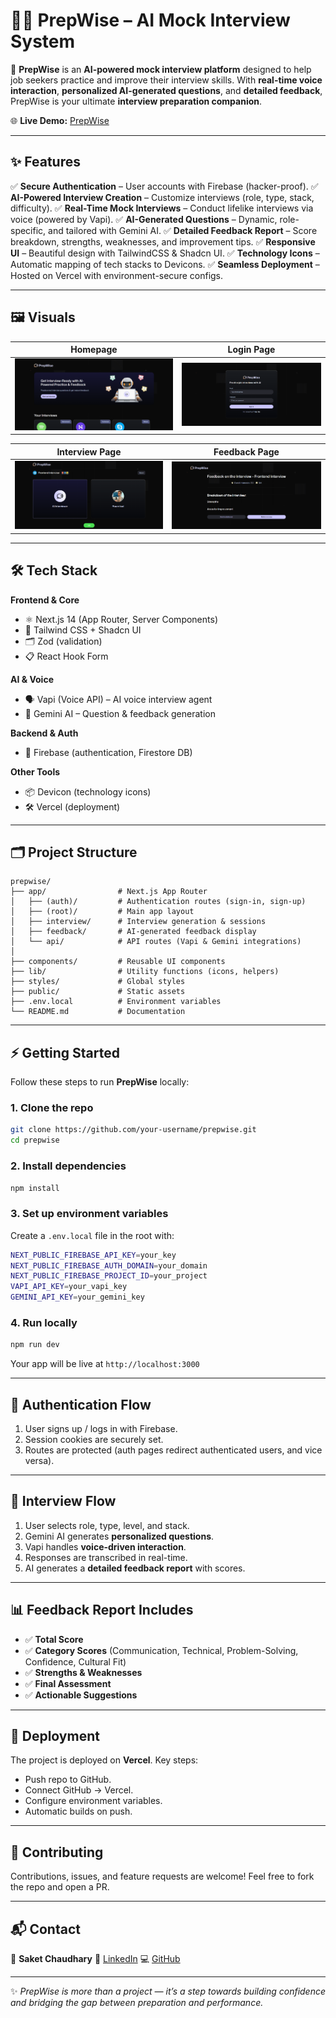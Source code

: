 # 🧑‍💼 PrepWise – AI Mock Interview System

🚀 **PrepWise** is an **AI-powered mock interview platform** designed to help job seekers practice and improve their interview skills.
With **real-time voice interaction**, **personalized AI-generated questions**, and **detailed feedback**, PrepWise is your ultimate **interview preparation companion**.

🌐 **Live Demo:** [PrepWise](https://ai-mock-interview-puce-tau.vercel.app/)

---

## ✨ Features

✅ **Secure Authentication** – User accounts with Firebase (hacker-proof).
✅ **AI-Powered Interview Creation** – Customize interviews (role, type, stack, difficulty).
✅ **Real-Time Mock Interviews** – Conduct lifelike interviews via voice (powered by Vapi).
✅ **AI-Generated Questions** – Dynamic, role-specific, and tailored with Gemini AI.
✅ **Detailed Feedback Report** – Score breakdown, strengths, weaknesses, and improvement tips.
✅ **Responsive UI** – Beautiful design with TailwindCSS & Shadcn UI.
✅ **Technology Icons** – Automatic mapping of tech stacks to Devicons.
✅ **Seamless Deployment** – Hosted on Vercel with environment-secure configs.

---

## 🖼️ Visuals

| Homepage                                                               | Login Page                                                           |
| ---------------------------------------------------------------------- | -------------------------------------------------------------------- |
| ![Homepage](Images/HomePage.png) | ![Login](Images/Loginpage.png)        |

| Interview Page                                                         | Feedback Page                                                        |
| ---------------------------------------------------------------------- | -------------------------------------------------------------------- |
| ![Interview](Images/Interviewpage.png)    | ![Feedback](Images/Feedbackpage.png) |

---

## 🛠️ Tech Stack

**Frontend & Core**

* ⚛️ Next.js 14 (App Router, Server Components)
* 🎨 Tailwind CSS + Shadcn UI
* 🗂 Zod (validation)
* 📋 React Hook Form

**AI & Voice**

* 🗣️ Vapi (Voice API) – AI voice interview agent
* 🤖 Gemini AI – Question & feedback generation

**Backend & Auth**

* 🔑 Firebase (authentication, Firestore DB)

**Other Tools**

* 📦 Devicon (technology icons)
* 🛠 Vercel (deployment)

---

## 🗂️ Project Structure

```
prepwise/
├── app/                # Next.js App Router
│   ├── (auth)/         # Authentication routes (sign-in, sign-up)
│   ├── (root)/         # Main app layout
│   ├── interview/      # Interview generation & sessions
│   ├── feedback/       # AI-generated feedback display
│   └── api/            # API routes (Vapi & Gemini integrations)
│
├── components/         # Reusable UI components
├── lib/                # Utility functions (icons, helpers)
├── styles/             # Global styles
├── public/             # Static assets
├── .env.local          # Environment variables
└── README.md           # Documentation
```

---

## ⚡ Getting Started

Follow these steps to run **PrepWise** locally:

### 1. Clone the repo

```bash
git clone https://github.com/your-username/prepwise.git
cd prepwise
```

### 2. Install dependencies

```bash
npm install
```

### 3. Set up environment variables

Create a `.env.local` file in the root with:

```bash
NEXT_PUBLIC_FIREBASE_API_KEY=your_key
NEXT_PUBLIC_FIREBASE_AUTH_DOMAIN=your_domain
NEXT_PUBLIC_FIREBASE_PROJECT_ID=your_project
VAPI_API_KEY=your_vapi_key
GEMINI_API_KEY=your_gemini_key
```

### 4. Run locally

```bash
npm run dev
```

Your app will be live at `http://localhost:3000`

---

## 🔐 Authentication Flow

1. User signs up / logs in with Firebase.
2. Session cookies are securely set.
3. Routes are protected (auth pages redirect authenticated users, and vice versa).

---

## 🎤 Interview Flow

1. User selects role, type, level, and stack.
2. Gemini AI generates **personalized questions**.
3. Vapi handles **voice-driven interaction**.
4. Responses are transcribed in real-time.
5. AI generates a **detailed feedback report** with scores.

---

## 📊 Feedback Report Includes

* ✅ **Total Score**
* ✅ **Category Scores** (Communication, Technical, Problem-Solving, Confidence, Cultural Fit)
* ✅ **Strengths & Weaknesses**
* ✅ **Final Assessment**
* ✅ **Actionable Suggestions**

---

## 🚀 Deployment

The project is deployed on **Vercel**.
Key steps:

* Push repo to GitHub.
* Connect GitHub → Vercel.
* Configure environment variables.
* Automatic builds on push.

---

## 🤝 Contributing

Contributions, issues, and feature requests are welcome!
Feel free to fork the repo and open a PR.

---

## 📬 Contact

👤 **Saket Chaudhary**
🔗 [LinkedIn](https://www.linkedin.com/in/saket-chaudhary)
💻 [GitHub](https://github.com/Saket22-CS)

---

✨ *PrepWise is more than a project — it’s a step towards building confidence and bridging the gap between preparation and performance.*
